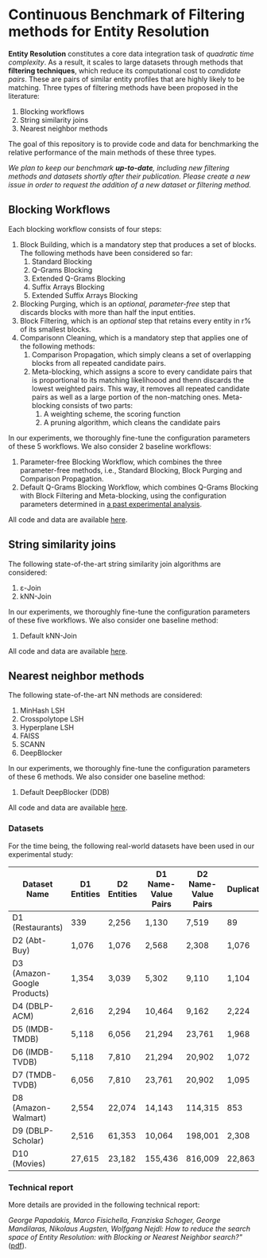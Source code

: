 # Continuous Benchmark of Filtering methods for Entity Resolution

**Entity Resolution** constitutes a core data integration task of *quadratic time complexity*.
As a result, it scales to large datasets through methods that **filtering techniques**, which reduce its computational cost to *candidate pairs*.
These are pairs of similar entity profiles that are highly likely to be matching.
Three types of filtering methods have been proposed in the literature:

 1) Blocking workflows
 2) String similarity joins
 3) Nearest neighbor methods
 
The goal of this repository is to provide code and data for benchmarking the relative performance of the main methods of these three types. 

*We plan to keep our benchmark **up-to-date**, including new filtering methods and datasets shortly after their publication. Please create a new issue in order to request the addition of a new dataset or filtering method.*

## Blocking Workflows

Each blocking workflow consists of four steps:

1) Block Building, which is a mandatory step that produces a set of blocks. The following methods have been considered so far:
    1)  Standard Blocking
    2)  Q-Grams Blocking
    3)  Extended Q-Grams Blocking
    4)  Suffix Arrays Blocking
    5)  Extended Suffix Arrays Blocking
2) Blocking Purging, which is an *optional, parameter-free* step that discards blocks with more than half the input entities.
3) Block Filtering, which is an *optional* step that retains every entity in r% of its smallest blocks.
4) Comparisonn Cleaning, which is a mandatory step that applies one of the following methods:
    1) Comparison Propagation, which simply cleans a set of overlapping blocks from all repeated candidate pairs.
    2) Meta-blocking, which assigns a score to every candidate pairs that is proportional to its matching likelihoood and thenn discards the lowest weighted pairs. This way, it removes all repeated candidate pairs as well as a large portion of the non-matching ones. Meta-blocking consists of two parts:
        1) A weighting scheme, the scoring function
        2) A pruning algorithm, which cleans the candidate pairs

In our experiments, we thoroughly fine-tune the configuration parameters of these 5 workflows. We also consider 2 baseline workflows:
1) Parameter-free Blocking Workflow, which combines the three parameter-free methods, i.e., Standard Blocking, Block Purging and Comparison Propagation.
2) Default Q-Grams Blocking Workflow, which combines Q-Grams Blocking with Block Filtering and Meta-blocking, using the configuration parameters determined in [a past experimental analysis](http://www.vldb.org/pvldb/vol9/p684-papadakis.pdf).

All code and data are available [here](blockingWorkflows).

## String similarity joins

The following state-of-the-art string similarity join algorithms are considered:
1) ε-Join
2) kNN-Join

In our experiments, we thoroughly fine-tune the configuration parameters of these five workflows. We also consider one baseline method:
1) Default kNN-Join

All code and data are available [here](joins).

## Nearest neighbor methods

The following state-of-the-art NN methods are considered:

1) MinHash LSH
2) Crosspolytope LSH
3) Hyperplane LSH
4) FAISS
5) SCANN
6) DeepBlocker

In our experiments, we thoroughly fine-tune the configuration parameters of these 6 methods. We also consider one baseline method:
1) Default DeepBlocker (DDB)

All code and data are available [here](nnmethods).

### Datasets

For the time being, the following real-world datasets have been used in our experimental study:

| Dataset Name | D1 Entities | D2 Entities | D1 Name-Value Pairs | D2 Name-Value Pairs | Duplicates | Average NVP per Entity | Brute-force Comparisons |
| --- | --- | --- | --- | --- | --- |--- | --- | 
| D1 (Restaurants) | 339 | 2,256 | 1,130 | 7,519 | 89 | 3.3 | 7.64E+05 |
| D2 (Abt-Buy) | 1,076 | 1,076 | 2,568 | 2,308 | 1,076 | 2.4 | 1.16E+06 |
| D3 (Amazon-Google Products) | 1,354 | 3,039 | 5,302 | 9,110 | 1,104 | 3.9 | 4.11E+06 |
| D4 (DBLP-ACM) | 2,616 | 2,294 | 10,464	| 9,162 | 2,224 | 4.0 | 6.00E+06 | 
| D5 (IMDB-TMDB) | 5,118 | 6,056 | 21,294 | 23,761 | 1,968 | 4.0 | 3.10E+07 | 
| D6 (IMDB-TVDB) | 5,118 | 7,810 | 21,294 | 20,902 | 1,072 | 3.2 | 4.00E+07 |
| D7 (TMDB-TVDB) | 6,056 | 7,810 | 23,761 | 20,902 | 1,095 | 2.2 | 4.73E+07 | 
| D8 (Amazon-Walmart) | 2,554 | 22,074 | 14,143 | 114,315 | 853 | 5.2 | 5.64E+07 | 
| D9 (DBLP-Scholar) | 2,516 | 61,353 | 10,064 | 198,001 | 2,308 | 4.0 | 1.54E+08 | 
| D10 (Movies) | 27,615 | 23,182 | 155,436 | 816,009 | 22,863 | 5.6 | 6.40E+08|

### Technical report

More details are provided in the following technical report:

*George Papadakis, Marco Fisichella, Franziska Schoger, George Mandilaras, Nikolaus Augsten, Wolfgang Nejdl:
How to reduce the search space of Entity Resolution: with Blocking or Nearest Neighbor search?"* ([pdf](https://arxiv.org/abs/2202.12521)).
